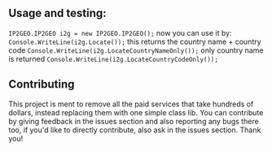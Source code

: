 ## Usage and testing:
`IP2GEO.IP2GEO i2g = new IP2GEO.IP2GEO();`
now you can use it by:
`Console.WriteLine(i2g.Locate());`
this returns the country name + country code
`Console.WriteLine(i2g.LocateCountryNameOnly());`
only country name is returned
`Console.WriteLine(i2g.LocateCountryCodeOnly());`
## Contributing
This project is ment to remove all the paid services that take hundreds of dollars, instead replacing them with one simple class lib.
You can contribute by giving feedback in the issues section and also reporting any bugs there too, if you'd like to directly contribute, also ask in the issues section. Thank you!
